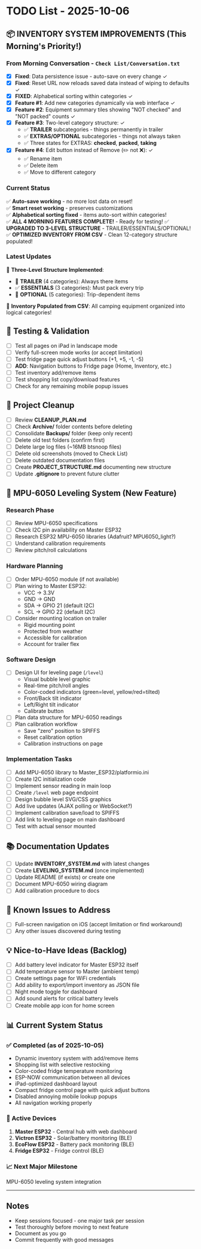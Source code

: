# TODO List - 2025-10-06

## 📦 **INVENTORY SYSTEM IMPROVEMENTS** (This Morning's Priority!)

### **From Morning Conversation** - `Check List/Conversation.txt`
- [x] **Fixed**: Data persistence issue - auto-save on every change ✓
- [x] **Fixed**: Reset URL now reloads saved data instead of wiping to defaults ✓ 
- [x] **FIXED**: Alphabetical sorting within categories ✓
- [x] **Feature #1**: Add new categories dynamically via web interface ✓
- [x] **Feature #2**: Equipment summary tiles showing "NOT checked" and "NOT packed" counts ✓
- [x] **Feature #3**: Two-level category structure: ✓
  - ✅ **TRAILER** subcategories - things permanently in trailer
  - ✅ **EXTRAS/OPTIONAL** subcategories - things not always taken  
  - ✅ Three states for EXTRAS: **checked**, **packed**, **taking**
- [x] **Feature #4**: Edit button instead of Remove (✏️ not ❌): ✓
  - ✅ Rename item
  - ✅ Delete item  
  - ✅ Move to different category

### **Current Status**
✅ **Auto-save working** - no more lost data on reset!  
✅ **Smart reset working** - preserves customizations  
✅ **Alphabetical sorting fixed** - items auto-sort within categories!  
✅ **ALL 4 MORNING FEATURES COMPLETE!** - Ready for testing!
✅ **UPGRADED TO 3-LEVEL STRUCTURE** - TRAILER/ESSENTIALS/OPTIONAL!
✅ **OPTIMIZED INVENTORY FROM CSV** - Clean 12-category structure populated!

### **Latest Updates**
🎉 **Three-Level Structure Implemented**: 
- 🚚 **TRAILER** (4 categories): Always there items
- ✅ **ESSENTIALS** (3 categories): Must pack every trip  
- 🎒 **OPTIONAL** (5 categories): Trip-dependent items

🎉 **Inventory Populated from CSV**: All camping equipment organized into logical categories!  

## 🧪 Testing & Validation
- [ ] Test all pages on iPad in landscape mode
- [ ] Verify full-screen mode works (or accept limitation)
- [ ] Test fridge page quick adjust buttons (+1, +5, -1, -5)
- [ ] **ADD**: Navigation buttons to Fridge page (Home, Inventory, etc.)
- [ ] Test inventory add/remove items
- [ ] Test shopping list copy/download features
- [ ] Check for any remaining mobile popup issues

## 🧹 Project Cleanup
- [ ] Review **CLEANUP_PLAN.md**
- [ ] Check **Archive/** folder contents before deleting
- [ ] Consolidate **Backups/** folder (keep only recent)
- [ ] Delete old test folders (confirm first)
- [ ] Delete large log files (~16MB btsnoop files)
- [ ] Delete old screenshots (moved to Check List)
- [ ] Delete outdated documentation files
- [ ] Create **PROJECT_STRUCTURE.md** documenting new structure
- [ ] Update **.gitignore** to prevent future clutter

## 📐 MPU-6050 Leveling System (New Feature)

### Research Phase
- [ ] Review MPU-6050 specifications
- [ ] Check I2C pin availability on Master ESP32
- [ ] Research ESP32 MPU-6050 libraries (Adafruit? MPU6050_light?)
- [ ] Understand calibration requirements
- [ ] Review pitch/roll calculations

### Hardware Planning
- [ ] Order MPU-6050 module (if not available)
- [ ] Plan wiring to Master ESP32:
  - VCC → 3.3V
  - GND → GND
  - SDA → GPIO 21 (default I2C)
  - SCL → GPIO 22 (default I2C)
- [ ] Consider mounting location on trailer
  - Rigid mounting point
  - Protected from weather
  - Accessible for calibration
  - Account for trailer flex

### Software Design
- [ ] Design UI for leveling page (`/level`)
  - Visual bubble level graphic
  - Real-time pitch/roll angles
  - Color-coded indicators (green=level, yellow/red=tilted)
  - Front/Back tilt indicator
  - Left/Right tilt indicator
  - Calibrate button
- [ ] Plan data structure for MPU-6050 readings
- [ ] Plan calibration workflow
  - Save "zero" position to SPIFFS
  - Reset calibration option
  - Calibration instructions on page

### Implementation Tasks
- [ ] Add MPU-6050 library to Master_ESP32/platformio.ini
- [ ] Create I2C initialization code
- [ ] Implement sensor reading in main loop
- [ ] Create `/level` web page endpoint
- [ ] Design bubble level SVG/CSS graphics
- [ ] Add live updates (AJAX polling or WebSocket?)
- [ ] Implement calibration save/load to SPIFFS
- [ ] Add link to leveling page on main dashboard
- [ ] Test with actual sensor mounted

## 📚 Documentation Updates
- [ ] Update **INVENTORY_SYSTEM.md** with latest changes
- [ ] Create **LEVELING_SYSTEM.md** (once implemented)
- [ ] Update README (if exists) or create one
- [ ] Document MPU-6050 wiring diagram
- [ ] Add calibration procedure to docs

## 🐛 Known Issues to Address
- [ ] Full-screen navigation on iOS (accept limitation or find workaround)
- [ ] Any other issues discovered during testing

## 💡 Nice-to-Have Ideas (Backlog)
- [ ] Add battery level indicator for Master ESP32 itself
- [ ] Add temperature sensor to Master (ambient temp)
- [ ] Create settings page for WiFi credentials
- [ ] Add ability to export/import inventory as JSON file
- [ ] Night mode toggle for dashboard
- [ ] Add sound alerts for critical battery levels
- [ ] Create mobile app icon for home screen

## 📊 Current System Status

### ✅ Completed (as of 2025-10-05)
- Dynamic inventory system with add/remove items
- Shopping list with selective restocking
- Color-coded fridge temperature monitoring
- ESP-NOW communication between all devices
- iPad-optimized dashboard layout
- Compact fridge control page with quick adjust buttons
- Disabled annoying mobile lookup popups
- All navigation working properly

### 🔧 Active Devices
1. **Master ESP32** - Central hub with web dashboard
2. **Victron ESP32** - Solar/battery monitoring (BLE)
3. **EcoFlow ESP32** - Battery pack monitoring (BLE)
4. **Fridge ESP32** - Fridge control (BLE)

### 📈 Next Major Milestone
MPU-6050 leveling system integration

---

## Notes
- Keep sessions focused - one major task per session
- Test thoroughly before moving to next feature
- Document as you go
- Commit frequently with good messages
